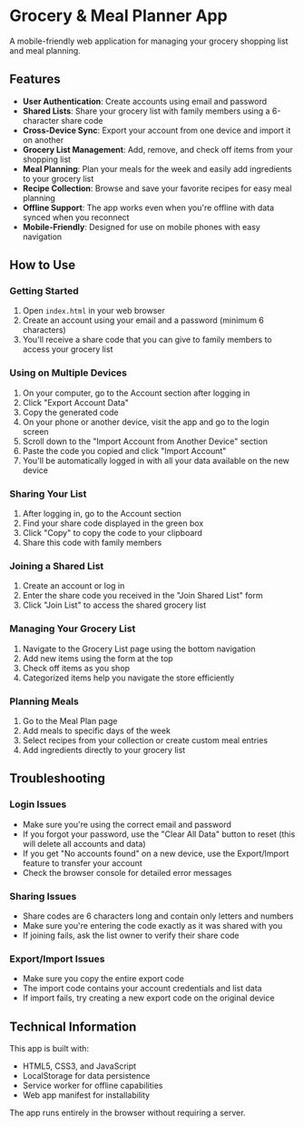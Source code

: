 # Grocery & Meal Planner App

A mobile-friendly web application for managing your grocery shopping list and meal planning.

## Features

- **User Authentication**: Create accounts using email and password
- **Shared Lists**: Share your grocery list with family members using a 6-character share code
- **Cross-Device Sync**: Export your account from one device and import it on another
- **Grocery List Management**: Add, remove, and check off items from your shopping list
- **Meal Planning**: Plan your meals for the week and easily add ingredients to your grocery list
- **Recipe Collection**: Browse and save your favorite recipes for easy meal planning
- **Offline Support**: The app works even when you're offline with data synced when you reconnect
- **Mobile-Friendly**: Designed for use on mobile phones with easy navigation

## How to Use

### Getting Started

1. Open `index.html` in your web browser
2. Create an account using your email and a password (minimum 6 characters)
3. You'll receive a share code that you can give to family members to access your grocery list

### Using on Multiple Devices

1. On your computer, go to the Account section after logging in
2. Click "Export Account Data"
3. Copy the generated code
4. On your phone or another device, visit the app and go to the login screen
5. Scroll down to the "Import Account from Another Device" section
6. Paste the code you copied and click "Import Account"
7. You'll be automatically logged in with all your data available on the new device

### Sharing Your List

1. After logging in, go to the Account section
2. Find your share code displayed in the green box
3. Click "Copy" to copy the code to your clipboard
4. Share this code with family members

### Joining a Shared List

1. Create an account or log in
2. Enter the share code you received in the "Join Shared List" form
3. Click "Join List" to access the shared grocery list

### Managing Your Grocery List

1. Navigate to the Grocery List page using the bottom navigation
2. Add new items using the form at the top
3. Check off items as you shop
4. Categorized items help you navigate the store efficiently

### Planning Meals

1. Go to the Meal Plan page
2. Add meals to specific days of the week
3. Select recipes from your collection or create custom meal entries
4. Add ingredients directly to your grocery list

## Troubleshooting

### Login Issues

- Make sure you're using the correct email and password
- If you forgot your password, use the "Clear All Data" button to reset (this will delete all accounts and data)
- If you get "No accounts found" on a new device, use the Export/Import feature to transfer your account
- Check the browser console for detailed error messages

### Sharing Issues

- Share codes are 6 characters long and contain only letters and numbers
- Make sure you're entering the code exactly as it was shared with you
- If joining fails, ask the list owner to verify their share code

### Export/Import Issues

- Make sure you copy the entire export code
- The import code contains your account credentials and list data
- If import fails, try creating a new export code on the original device

## Technical Information

This app is built with:
- HTML5, CSS3, and JavaScript
- LocalStorage for data persistence
- Service worker for offline capabilities
- Web app manifest for installability

The app runs entirely in the browser without requiring a server. 